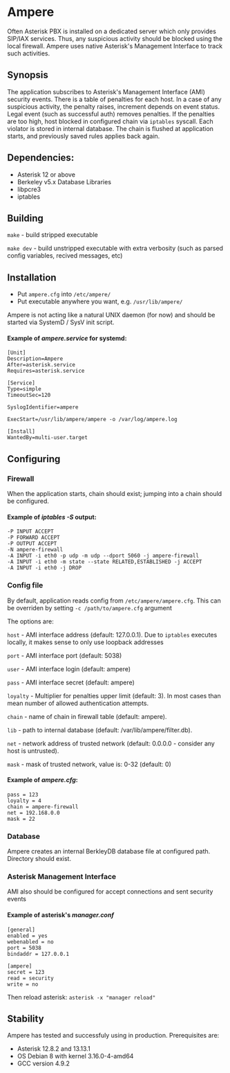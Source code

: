 # Ampere
Often Asterisk PBX is installed on a dedicated server which only provides SIP/IAX services.
Thus, any suspicious activity should be blocked using the local firewall.
Ampere uses native Asterisk's Management Interface to track such activities.


## Synopsis
The application subscribes to Asterisk's Management Interface (AMI) security events.
There is a table of penalties for each host.
In a case of any suspicious activity, the penalty raises, increment depends on event status.
Legal event (such as successful auth) removes penalties.
If the penalties are too high, host blocked in configured chain via `iptables` syscall.
Each violator is stored in internal database.
The chain is flushed at application starts, and previously saved rules applies back again.


## Dependencies:
* Asterisk 12 or above
* Berkeley v5.x Database Libraries
* libpcre3
* iptables


## Building
`make` - build stripped executable

`make dev` - build unstripped executable with extra verbosity (such as parsed config variables, recived messages, etc)


## Installation
* Put `ampere.cfg` into `/etc/ampere/`
* Put executable anywhere you want, e.g. `/usr/lib/ampere/`

Ampere is not acting like a natural UNIX daemon (for now) and should be started via SystemD / SysV init script.

#### Example of *ampere.service* for systemd:
```
[Unit]
Description=Ampere
After=asterisk.service
Requires=asterisk.service

[Service]
Type=simple
TimeoutSec=120

SyslogIdentifier=ampere

ExecStart=/usr/lib/ampere/ampere -o /var/log/ampere.log

[Install]
WantedBy=multi-user.target
```


## Configuring

### Firewall
When the application starts, chain should exist; jumping into a chain should be configured.

#### Example of *iptables -S* output:
```
-P INPUT ACCEPT
-P FORWARD ACCEPT
-P OUTPUT ACCEPT
-N ampere-firewall
-A INPUT -i eth0 -p udp -m udp --dport 5060 -j ampere-firewall
-A INPUT -i eth0 -m state --state RELATED,ESTABLISHED -j ACCEPT
-A INPUT -i eth0 -j DROP
```

### Config file
By default, application reads config from `/etc/ampere/ampere.cfg`. This can be overriden by setting `-c /path/to/ampere.cfg` argument

The options are:

`host` - AMI interface address (default: 127.0.0.1). Due to `iptables` executes locally, it makes sense to only use loopback addresses

`port` - AMI interface port (default: 5038)

`user` - AMI interface login (default: ampere)

`pass` - AMI interface secret (default: ampere)

`loyalty` - Multiplier for penalties upper limit (default: 3). In most cases than mean number of allowed authentication attempts.

`chain` - name of chain in firewall table (default: ampere).

`lib` - path to internal database (default: /var/lib/ampere/filter.db).

`net` - network address of trusted network (default: 0.0.0.0 - consider any host is untrusted).

`mask` - mask of trusted network, value is: 0-32 (default: 0)


#### Example of *ampere.cfg*:
```
pass = 123
loyalty = 4
chain = ampere-firewall
net = 192.168.0.0
mask = 22
```

### Database
Ampere creates an internal BerkleyDB database file at configured path. Directory should exist.


### Asterisk Management Interface
AMI also should be configured for accept connections and sent security events

#### Example of asterisk's *manager.conf*
```
[general]
enabled = yes
webenabled = no
port = 5038
bindaddr = 127.0.0.1

[ampere]
secret = 123
read = security
write = no
```

Then reload asterisk:
`asterisk -x "manager reload"`


## Stability
Ampere has tested and successfuly using in production.
Prerequisites are:
* Asterisk 12.8.2 and 13.13.1
* OS Debian 8 with kernel 3.16.0-4-amd64
* GCC version 4.9.2


